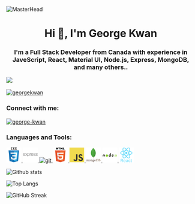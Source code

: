 ![MasterHead](https://cdn.pixabay.com/photo/2015/10/30/17/42/world-1014504_960_720.jpg)
<h1 align="center">Hi 👋, I'm George Kwan</h1>
<h3 align="center">I'm a Full Stack Developer from Canada with experience in JaveScript, React, Material UI, Node.js, Express, MongoDB, and many others..</h3>
<img align="right alt="Coding" width="400" src="https://external-content.duckduckgo.com/iu/?u=https%3A%2F%2Fmedia.giphy.com%2Fmedia%2FzOvBKUUEERdNm%2Fgiphy.gif&f=1&nofb=1&ipt=615b7518c4cca77cc77085d84463b8d24394a757e336301ef0cec6fa4c6bc554&ipo=images">
<p align="left"> <a href="https://github.com/ryo-ma/github-profile-trophy"><img src="https://github-profile-trophy.vercel.app/?username=georgekwan&theme=monokai" alt="georgekwan" /></a> </p>

<h3 align="left">Connect with me:</h3>
<p align="left">
<a href="https://linkedin.com/in/george-kwan" target="blank"><img align="center" src="https://raw.githubusercontent.com/rahuldkjain/github-profile-readme-generator/master/src/images/icons/Social/linked-in-alt.svg" alt="george-kwan" height="30" width="40" /></a>
</p>

<h3 align="left">Languages and Tools:</h3>
<p align="left"> <a href="https://www.w3schools.com/css/" target="_blank" rel="noreferrer"> <img src="https://raw.githubusercontent.com/devicons/devicon/master/icons/css3/css3-original-wordmark.svg" alt="css3" width="40" height="40"/> </a> <a href="https://expressjs.com" target="_blank" rel="noreferrer"> <img src="https://raw.githubusercontent.com/devicons/devicon/master/icons/express/express-original-wordmark.svg" alt="express" width="40" height="40"/> </a> <a href="https://git-scm.com/" target="_blank" rel="noreferrer"> <img src="https://www.vectorlogo.zone/logos/git-scm/git-scm-icon.svg" alt="git" width="40" height="40"/> </a> <a href="https://www.w3.org/html/" target="_blank" rel="noreferrer"> <img src="https://raw.githubusercontent.com/devicons/devicon/master/icons/html5/html5-original-wordmark.svg" alt="html5" width="40" height="40"/> </a> <a href="https://developer.mozilla.org/en-US/docs/Web/JavaScript" target="_blank" rel="noreferrer"> <img src="https://raw.githubusercontent.com/devicons/devicon/master/icons/javascript/javascript-original.svg" alt="javascript" width="40" height="40"/> </a> <a href="https://www.mongodb.com/" target="_blank" rel="noreferrer"> <img src="https://raw.githubusercontent.com/devicons/devicon/master/icons/mongodb/mongodb-original-wordmark.svg" alt="mongodb" width="40" height="40"/> </a> <a href="https://nodejs.org" target="_blank" rel="noreferrer"> <img src="https://raw.githubusercontent.com/devicons/devicon/master/icons/nodejs/nodejs-original-wordmark.svg" alt="nodejs" width="40" height="40"/> </a> <a href="https://reactjs.org/" target="_blank" rel="noreferrer"> <img src="https://raw.githubusercontent.com/devicons/devicon/master/icons/react/react-original-wordmark.svg" alt="react" width="40" height="40"/> </a> </p>

![Github stats](https://github-readme-stats.vercel.app/api?username=georgekwan&theme=ocean_dark&show_icons=true&count_private=true)

![Top Langs](https://github-readme-stats.vercel.app/api/top-langs/?username=georgekwan&theme=ocean_dark&layout=compact)

![GitHub Streak](https://github-readme-streak-stats.herokuapp.com?user=georgekwan&theme=monokai&hide_border=true)
